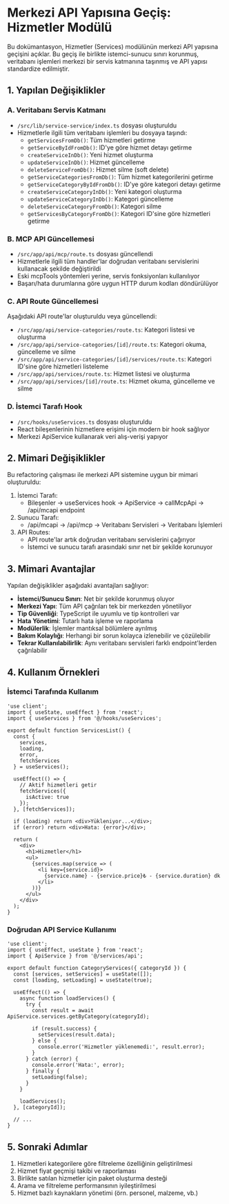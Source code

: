 # Merkezi API Yapısına Geçiş: Hizmetler Modülü

Bu dokümantasyon, Hizmetler (Services) modülünün merkezi API yapısına geçişini açıklar. Bu geçiş ile birlikte istemci-sunucu sınırı korunmuş, veritabanı işlemleri merkezi bir servis katmanına taşınmış ve API yapısı standardize edilmiştir.

## 1. Yapılan Değişiklikler

### A. Veritabanı Servis Katmanı

* `/src/lib/service-service/index.ts` dosyası oluşturuldu
* Hizmetlerle ilgili tüm veritabanı işlemleri bu dosyaya taşındı:
  * `getServicesFromDb()`: Tüm hizmetleri getirme
  * `getServiceByIdFromDb()`: ID'ye göre hizmet detayı getirme
  * `createServiceInDb()`: Yeni hizmet oluşturma
  * `updateServiceInDb()`: Hizmet güncelleme
  * `deleteServiceFromDb()`: Hizmet silme (soft delete)
  * `getServiceCategoriesFromDb()`: Tüm hizmet kategorilerini getirme
  * `getServiceCategoryByIdFromDb()`: ID'ye göre kategori detayı getirme
  * `createServiceCategoryInDb()`: Yeni kategori oluşturma
  * `updateServiceCategoryInDb()`: Kategori güncelleme
  * `deleteServiceCategoryFromDb()`: Kategori silme
  * `getServicesByCategoryFromDb()`: Kategori ID'sine göre hizmetleri getirme

### B. MCP API Güncellemesi

* `/src/app/api/mcp/route.ts` dosyası güncellendi
* Hizmetlerle ilgili tüm handler'lar doğrudan veritabanı servislerini kullanacak şekilde değiştirildi
* Eski mcpTools yöntemleri yerine, servis fonksiyonları kullanılıyor
* Başarı/hata durumlarına göre uygun HTTP durum kodları döndürülüyor

### C. API Route Güncellemesi

Aşağıdaki API route'lar oluşturuldu veya güncellendi:

* `/src/app/api/service-categories/route.ts`: Kategori listesi ve oluşturma
* `/src/app/api/service-categories/[id]/route.ts`: Kategori okuma, güncelleme ve silme
* `/src/app/api/service-categories/[id]/services/route.ts`: Kategori ID'sine göre hizmetleri listeleme
* `/src/app/api/services/route.ts`: Hizmet listesi ve oluşturma
* `/src/app/api/services/[id]/route.ts`: Hizmet okuma, güncelleme ve silme

### D. İstemci Tarafı Hook

* `/src/hooks/useServices.ts` dosyası oluşturuldu
* React bileşenlerinin hizmetlere erişimi için modern bir hook sağlıyor
* Merkezi ApiService kullanarak veri alış-verişi yapıyor

## 2. Mimari Değişiklikler

Bu refactoring çalışması ile merkezi API sistemine uygun bir mimari oluşturuldu:

1. İstemci Tarafı:
   * Bileşenler → useServices hook → ApiService → callMcpApi → /api/mcapi endpoint
2. Sunucu Tarafı:
   * /api/mcapi → /api/mcp → Veritabanı Servisleri → Veritabanı İşlemleri
3. API Routes:
   * API route'lar artık doğrudan veritabanı servislerini çağırıyor
   * İstemci ve sunucu tarafı arasındaki sınır net bir şekilde korunuyor

## 3. Mimari Avantajlar

Yapılan değişiklikler aşağıdaki avantajları sağlıyor:

* **İstemci/Sunucu Sınırı**: Net bir şekilde korunmuş oluyor
* **Merkezi Yapı**: Tüm API çağrıları tek bir merkezden yönetiliyor
* **Tip Güvenliği**: TypeScript ile uyumlu ve tip kontrolleri var
* **Hata Yönetimi**: Tutarlı hata işleme ve raporlama
* **Modülerlik**: İşlemler mantıksal bölümlere ayrılmış
* **Bakım Kolaylığı**: Herhangi bir sorun kolayca izlenebilir ve çözülebilir
* **Tekrar Kullanılabilirlik**: Aynı veritabanı servisleri farklı endpoint'lerden çağrılabilir

## 4. Kullanım Örnekleri

### İstemci Tarafında Kullanım

```tsx
'use client';
import { useState, useEffect } from 'react';
import { useServices } from '@/hooks/useServices';

export default function ServicesList() {
  const { 
    services, 
    loading, 
    error, 
    fetchServices 
  } = useServices();
  
  useEffect(() => {
    // Aktif hizmetleri getir
    fetchServices({
      isActive: true
    });
  }, [fetchServices]);
  
  if (loading) return <div>Yükleniyor...</div>;
  if (error) return <div>Hata: {error}</div>;
  
  return (
    <div>
      <h1>Hizmetler</h1>
      <ul>
        {services.map(service => (
          <li key={service.id}>
            {service.name} - {service.price}₺ - {service.duration} dk
          </li>
        ))}
      </ul>
    </div>
  );
}
```

### Doğrudan API Service Kullanımı

```tsx
'use client';
import { useEffect, useState } from 'react';
import { ApiService } from '@/services/api';

export default function CategoryServices({ categoryId }) {
  const [services, setServices] = useState([]);
  const [loading, setLoading] = useState(true);
  
  useEffect(() => {
    async function loadServices() {
      try {
        const result = await ApiService.services.getByCategory(categoryId);
        
        if (result.success) {
          setServices(result.data);
        } else {
          console.error('Hizmetler yüklenemedi:', result.error);
        }
      } catch (error) {
        console.error('Hata:', error);
      } finally {
        setLoading(false);
      }
    }
    
    loadServices();
  }, [categoryId]);
  
  // ...
}
```

## 5. Sonraki Adımlar

1. Hizmetleri kategorilere göre filtreleme özelliğinin geliştirilmesi
2. Hizmet fiyat geçmişi takibi ve raporlaması
3. Birlikte satılan hizmetler için paket oluşturma desteği
4. Arama ve filtreleme performansının iyileştirilmesi
5. Hizmet bazlı kaynakların yönetimi (örn. personel, malzeme, vb.)

